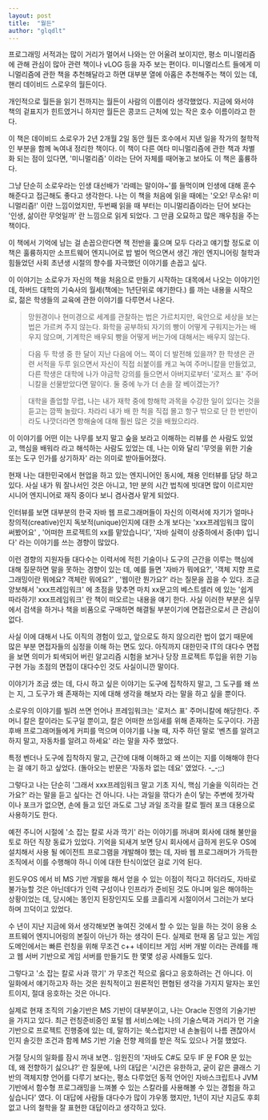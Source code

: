 ```yaml
---
layout: post
title:  "월든"
author: "glqdlt"
---
```


프로그래밍 서적과는 많이 거리가 멀어서 나와는 안 어울려 보이지만, 평소 미니멀리즘에 관해 관심이 많아 관련 책이나 vLOG 등을 자주 보는 편이다. 미니멀리스트 들에게 미니멀리즘에 관한 책을 추천해달라고 하면 대부분 열에 아홉은 추천해주는 책이 있는 데, 핸리 데이비드 스로우의 월든이다.

개인적으로 월든을 읽기 전까지는 월든이 사람의 이름이라 생각했었다. 지금에 와서야 책의 겉표지가 힌트였거니 하지만 월든은 콩코드 근처에 있는 작은 호수 이름이라고 한다. 

이 책은 데이비드 소로우가 2년 2개월 2일 동안 월든 호수에서 지낸 일을 작가의 철학적인 부분을 함께 녹여내 정리한 책이다. 이 책이 다른 여타 미니멀리즘에 관한 책과 차별화 되는 점이 있다면, '미니멀리즘' 이라는 단어 자체를 때어놓고 보아도 이 책은 훌륭하다. 

그냥 단순히 소로우라는 인생 대선배가 '라떼는 말이야~'를 들먹이며 인생에 대해 훈수 해준다고 접근해도 좋다고 생각한다. 나는 이 책을 처음에 읽을 때에는 '오오! 무소유! 미니멀리즘!' 이란 느낌이었지만, 두번째 읽을 때 부터는 미니멀리즘이라는 단어 보다는 '인생, 삶이란 무엇일까' 란 느낌으로 읽게 되었다. 그 만큼 오묘하고 많은 깨우침을 주는 책이다.

이 책에서 기억에 남는 걸 손꼽으란다면 책 전반을 훑으며 모두 다라고 얘기할 정도로 이 책은 훌륭하지만 소프트웨어 엔지니어로 밥 벌어 먹으면서 생긴 개인 엔지니어링 철학과 힘들었던 사회 초년생 시절의 향수를 자극했던 이야기를 손꼽고 싶다.

이 이야기는 소로우가 자신의 책을 처음으로 만들기 시작하는 대목에서 나오는 이야기인 데, 하버드 대학의 기숙사의 월세(책에는 1년단위로 얘기한다.) 를 까는 내용을 시작으로, 젊은 학생들의 교육에 관한 이야기를 다루면서 나온다.

>망원경이나 현미경으로 세계를 관찰하는 법은 가르치지만, 육안으로 세상을 보는 법은 가르켜 주지 않는다. 화학을 공부하되 자기의 빵이 어떻게 구워지는가는 배우지 않으며, 기계학은 배우되 빵을 어떻게 버는가에 대해서는 배우지 않는다. 

> 다음 두 학생 중 한 달이 지난 다음에 어느 쪽이 더 발전해 있을까? 한 학생은 관련 서적을 두루 읽으면서 자신이 직접 쇠붙이를 캐고 녹여 주머니칼을 만들었고, 다른 학생은 대학에 나가 야금학 강의를 들으면서 아버지로부터 '로저스 표' 주머니칼을 선물받았다면 말이다. 둘 중에 누가 더 손을 잘 베이겠는가?

> 대학을 졸업할 무렵, 나는 내가 재학 중에 항해학 과목을 수강한 일이 있다는 것을 듣고는 깜짝 놀랐다. 차라리 내가 배 한 척을 직접 몰고 항구 밖으로 단 한 번만이라도 나깟더라면 항해술에 대해 훨씬 많은 것을 배웠으리라.

이 이야기를 어떤 이는 나무를 보지 말고 숲을 보라고 이해하는 리뷰를 쓴 사람도 있었고, 핵심을 배워라 라고 해석하는 사람도 있었는 데, 나는 이와 달리 '무엇을 위한 기술 또는 도구 인가를 상기하자' 라는 의미로 받아들어졌다. 

현재 나는 대한민국에서 현업을 하고 있는 엔지니어인 동시에, 채용 인터뷰를 담당 하고 있다. 사실 내가 뭐 잘나서인 것은 아니고, 1만 분의 시간 법칙에 빗대면 많이 이르지만 시니어 엔지니어로 재직 중이다 보니 겸사겸사 맡게 되었다.

인터뷰를 보면 대부분의 한국 자바 웹 프로그래머들이 자신의 이력서에 자기가 얼마나 창의적(creative)인지 독보적(unique)인지에 대한 소개 보다는 'xxx프레임워크 많이 써봤어요' , '어떠한 프로젝트의 xx를 맡았습니다', '자바 실력이 상중하에서 중(中) 입니다' 라는 이야기를 쓰는 경향이 많았다. 

이런 경향의 지원자들 대다수는 이력서에 적힌 기술이나 도구의 근간을 이루는 핵심에 대해 질문하면 말을 못하는 경향이 있는 데, 예를 들면 '자바가 뭐에요?', '객체 지향 프로그래밍이란 뭐에요? 객체란 뭐에요?' , '웹이란 뭔가요?' 라는 질문을 꼽을 수 있다. 조금 양보해서 'xxx프레임워크' 에 초점을 맞추면 마치 xx문고의 베스트셀러 에 있는 '쉽게 따라하기! xxx프레임워크' 란 책이 떠오르는 내용을 얘기 한다. 사실 이러한 부분은 실무에서 검색을 하거나 책을 비품으로 구매하면 해결될 부분이기에 면접관으로서 큰 관심이 없다.

사실 이에 대해서 나도 이직의 경험이 있고, 앞으로도 하지 않으리란 법이 없기 때문에 많은 부분 면접자들의 심정을 이해 하는 면도 있다. 아직까지 대한민국 IT의 대다수 면접을 보면 의미가 퇴색되어 버린 알고리즘 시험을 보거나 당장 프로젝트 투입을 위한 기능 구현 가능 초점의 면접이 대다수인 것도 사실이니깐 말이다.

이야기가 조금 샜는 데, 다시 하고 싶은 이야기는 도구에 집착하지 말고, 그 도구를 왜 쓰는 지, 그 도구가 왜 존재하는 지에 대해 생각을 해보자 라는 말을 하고 싶을 뿐이다.

소로우의 이야기를 빌려 쓰면 언어나 프레임워크는 '로저스 표' 주머니칼에 해당한다. 주머니 칼은 칼이라는 도구일 뿐이고, 칼은 어떠한 쓰임새를 위해 존재하는 도구이다. 가끔 후배 프로그래머들에게 커피를 먹으며 이야기를 나눌 때, 자주 하던 말로 '벤츠를 알려고 하지 말고, 자동차를 알려고 하세요' 라는 말을 자주 했었다. 

특정 벤더나 도구에 집착하지 말고, 근간에 대해 이해하고 왜 쓰이는 지를 이해해야 한다는 걸 얘기 하고 싶었다. (돌아오는 반문은 '자동차 없는 데요' 였었다. -_-;;)

그렇다고 나는 단순히 '그래서 xxx프레임워크 말고 기초 지식, 핵심 기술을 익히라는 건가요?' 라는 말을 듣고 싶다는 건 아니다. 나는 과일을 깎다가 손이 닿는 주변에 젓가락이나 포크가 없으면, 손에 들고 있던 과도로 그냥 과일 조각을 칼로 찔러 포크 대용으로 사용하기도 한다. 

예전 주니어 시절에 '소 잡는 칼로 사과 깍기' 라는 이야기를 꺼내며 회사에 대해 불만을 토로 하던 직장 동료가 있었다. 기억을 되새겨 보면 당시 회사에서 급하게 윈도우 OS에 설치해서 사용 될 에이전트 프로그램을 개발해야 했는 데, 자바 웹 프로그래머가 가득한 조직에서 이를 수행해야 하니 이에 대한 탄식이었던 걸로 기억 된다. 

윈도우OS 에서 비 MS 기반 개발을 해서 얻을 수 있는 이점이 적다고 하더라도, 자바로 불가능할 것은 아닌데다가 인력 구성이나 인프라가 준비된 것도 아니며 일은 해야하는 상황이었는 데, 당시에는 똥인지 된장인지도 모를 코흘리게 시절이어서 그러는가 보다 하며 끄덕이고 있었다. 

수 년이 지난 지금에 와서 생각해보면 놓여진 것에서 할 수 있는 일을 하는 것이 응용 소프트웨어 엔지니어링의 본질이 아닌가 하는 생각이 든다. 실제로 현재 몸 담고 있는 게임 도메인에서는 빠른 런칭을 위해 무조건 c++ 네이티브 게임 서버 개발 이라는 관례를 깨고 웹 서버 기반으로 게임 서버를 만들기도 한 몇몇 성공 사례들도 있다. 

그렇다고 '소 잡는 칼로 사과 깎기' 가 무조건 적으로 옳다고 응호하려는 건 아니다. 이 일화에서 얘기하고자 하는 것은 원칙적이고 원론적인 편협된 생각을 가지지 말자는 포인트이지, 절대 응호하는 것은 아니다. 

실제로 현재 조직의 기술기반은 MS 기반이 대부분이고, 나는 Oracle 진영의 기술기반을 가지고 있다. 최근 런칭준비중인 포털 웹 서비스에는 나의 기술스택과 거리가 먼 기술 기반으로 프로젝트 진행중에 있는 데, 말하기는 쑥스럽지만 내 손놀림이 나름 괜찮아서인지 솔깃한 조건과 함께 MS 기반 기술 전향 제의를 받은 적도 있으나 거절 했었다.

거절 당시의 일화를 잠시 꺼내 보면.. 임원진의 '자바도 C#도 모두 IF 문 FOR 문 있는 데, 왜 전향하기 싫으냐?' 란 질문에, 나의 대답은 '시간은 유한하고, 굳이 같은 클래스 기반의 객체지향 언어를 다루기 보다는, 평소 다루었던 동적 언어인 자바스크립트나 JVM 기반에서 함수형 프로그래밍을 느껴볼 수 있는 스칼라를 사용해볼 수 있는 경험을 하고 싶습니다' 였다. 이 대답에 사람들 대다수가 많이 갸우똥 했지만, 1년이 지난 지금도 후회없고 나의 철학을 잘 표현한 대답이라고 생각하고 있다.


